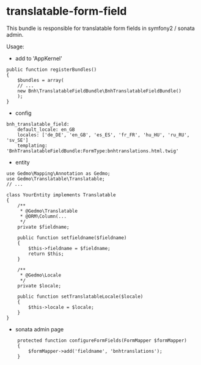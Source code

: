 # translatable-form-field
This bundle is responsible for translatable form fields in symfony2 / sonata admin.

Usage:

- add to 'AppKernel'
```
public function registerBundles()
{
    $bundles = array(
    // ...
    new Bnh\TranslatableFieldBundle\BnhTranslatableFieldBundle()
    );
}
```
- config
```
bnh_translatable_field:
    default_locale: en_GB
    locales: ['de_DE', 'en_GB', 'es_ES', 'fr_FR', 'hu_HU', 'ru_RU', 'sv_SE']
    templating: 'BnhTranslatableFieldBundle:FormType:bnhtranslations.html.twig'
```

- entity
```
use Gedmo\Mapping\Annotation as Gedmo;
use Gedmo\Translatable\Translatable;
// ...

class YourEntity implements Translatable
{
    /**
     * @Gedmo\Translatable
     * @ORM\Column(...
     */
    private $fieldname;

    public function setfieldname($fieldname)
    {
        $this->fieldname = $fieldname;
        return $this;
    }

    /**
     * @Gedmo\Locale
     */
    private $locale;

    public function setTranslatableLocale($locale)
    {
        $this->locale = $locale;
    }
}
```

- sonata admin page
```
    protected function configureFormFields(FormMapper $formMapper)
    {
        $formMapper->add('fieldname', 'bnhtranslations');
    }
```
